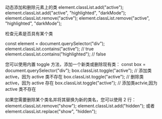 动态添加和删除元素上的类
element.classList.add("active");
element.classList.add("active", "highlighted", "darkMode");
element.classList.remove("active");
element.classList.remove("active", "highlighted", "darkMode");

检查元素是否具有某个类
<div class="activw"></div>
const element = document.querySelector("div");
element.classList.contains("active"); // true
element.classList.contains("highlighted"); // false

您可以使用内置 toggle 方法，添加一个新类或删除现有类：
const box = document.querySelector("div");
box.classList.toggle("active"); // 添加类 active，因为 active 类不存在
box.classList.toggle("active"); // 删除类 active，因为 active 存在
box.classList.toggle("active"); // 添加类actvie,因为 active 类不存在

如果您需要删除某个类名并将其替换为新的类名，您可以使用 2 行：
element.classList.remove("show");
element.classList.add("hidden");
或者
element.classList.replace("show", "hidden");
